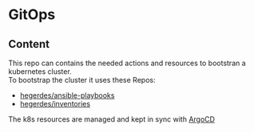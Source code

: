 # GitOps

## Content
This repo can contains the needed actions and resources to bootstran a kubernetes cluster.  
To bootstrap the cluster it uses these Repos:
 * [hegerdes/ansible-playbooks](https://github.com/hegerdes/ansible-playbooks)
 * [hegerdes/inventories](https://github.com/hegerdes/inventories)

The k8s resources are managed and kept in sync with [ArgoCD](https://argo-cd.readthedocs.io/en/stable/)
